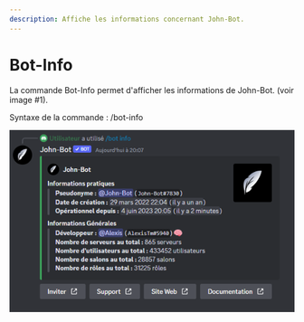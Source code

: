 ```yaml
---
description: Affiche les informations concernant John-Bot.
---
```


# Bot-Info

La commande Bot-Info permet d'afficher les informations de John-Bot. (voir image #1).

Syntaxe de la commande : /bot-info

![Image #1](../../../.gitbook/assets/BotInfo.png)
